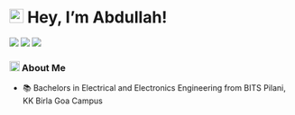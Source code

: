 # <img src="https://img.icons8.com/fluency-systems-regular/24/000000/iphone-spinner--v2.gif" width="25" height="25"/> Hey, I’m Abdullah! 


<!--- ![Hello](https://tenor.com/view/hello-marketeros-hello-hello-mk-marketeros-gif-23167600.gif) --->

[<img src="https://img.icons8.com/color/40/000000/linkedin.svg"/>](https://www.linkedin.com/in/abd0109/) [<img src="https://img.icons8.com/color/40/000000/twitter--v1.svg"/>](https://twitter.com/abdmuk0109) [<img src="https://img.icons8.com/windows/40/000000/dev.svg"/>](https://dev.to/abdmk)

### <img src="https://img.icons8.com/color/48/000000/task--v2.gif" width="18" height="18"/> About Me 

- 📚 Bachelors in Electrical and Electronics Engineering from BITS Pilani, KK Birla Goa Campus


<!---
abdullah-mukadam/abdullah-mukadam is a ✨ special ✨ repository because its `README.md` (this file) appears on your GitHub profile.
You can click the Preview link to take a look at your changes.
